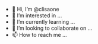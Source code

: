 - 👋 Hi, I’m @clisaone
- 👀 I’m interested in ...
- 🌱 I’m currently learning ...
- 💞️ I’m looking to collaborate on ...
- 📫 How to reach me ...

<!---
clisaone/clisaone is a ✨ special ✨ repository because its `README.md` (this file) appears on your GitHub profile.
You can click the Preview link to take a look at your changes.
--->
